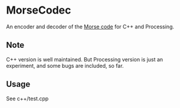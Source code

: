 MorseCodec
==========

An encoder and decoder of the [Morse code][1] for C++ and Processing.

Note
----

C++ version is well maintained.
But Processing version is just an experiment, and some bugs are included, so far.

Usage
-----

See c++/test.cpp


[1]: http://en.wikipedia.org/wiki/Morse_code

